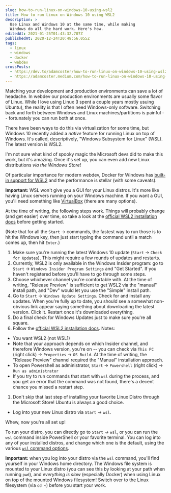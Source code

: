 ```yaml
---
slug: how-to-run-linux-on-windows-10-using-wsl2
title: How to run Linux on Windows 10 using WSL2
description: >
  Use Linux and Windows 10 at the same time, while making
  Windows do all the hard work. Here's how.
editedAt: 2021-01-25T01:43:32.707Z
publishedAt: 2020-12-24T20:48:56.055Z
tags:
  - linux
  - windows
  - docker
  - webdev
crossPosts:
  - https://dev.to/adamcoster/how-to-run-linux-on-windows-10-using-wsl2-kph
  - https://adamcoster.medium.com/how-to-run-linux-on-windows-10-using-wsl2-afb84fc02239
---
```


Matching your development and production environments can save a lot of headache. In webdev our production environments are usually some flavor of Linux. While I love using Linux (I spent a couple years mostly usuing Ubuntu), the reality is that I often need Windows-only software. Switching back and forth between Windows and Linux machines/partitions is painful -- fortunately you can run both at once.

There have been ways to do this via virtualization for some time, but Windows 10 recently added a _native_ feature for running Linux on top of Windows. It's called, descriptively, "Windows Subsystem for Linux" (WSL). The latest version is WSL2.

I'm not sure what kind of spooky magic the Microsoft devs did to make this work, but it's amazing. Once it's set up, you can even add new Linux distributions _via the Windows Store_!

Of particular importance for modern webdev, Docker for Windows has [built-in support for WSL2](https://docs.docker.com/docker-for-windows/wsl/) and the performance is stellar (with some caveats).

**Important:** WSL won't give you a GUI for your Linux distros. It's more like having Linux servers running on your Windows machine. If you want a GUI, you'll need something like [VirtualBox](https://www.virtualbox.org/) (there are many options).

At the time of writing, the following steps work. Things will probably change (and get easier) over time, so take a look at the [official WSL2 installation docs](https://docs.microsoft.com/en-us/windows/wsl/install-win10) before getting started.

(Note that for all the `Start` &rarr; commands, the fastest way to run those is to hit the Windows key, then just start typing the command until a match comes up, then hit `Enter`.)

1. Make sure you're running the latest Windows 10 update (`Start` &rarr; `Check for Updates`). This might require a few rounds of updates and restarts.
2. Currently, WSL2 is only available in the Windows Insider program: go to `Start` &rarr; `Windows Insider Program Settings` and "Get Started". If you haven't registered before you'll have to go through some steps.
3. Choose whichever channel you're comfortable with. At the time of writing, "Release Preview" is sufficient to get WSL2 via the "manual" install path, and "Dev" would let you use the "Simple" install path.
4. Go to `Start` &rarr; `Windows Update Settings`. Check for and install any updates. When you're fully up to date, you should see a somewhat non-obvious link appear saying something about downloading the latest version. Click it. Restart once it's downloaded everything.
5. Do a final check for Windows Updates just to make sure you're all square.
6. Follow the [official WSL2 installation docs](https://docs.microsoft.com/en-us/windows/wsl/install-win10). Notes:

- You want WSL2 (not WSL1)
- Note that your approach depends on which Insider channel, and therefore Windows version, you're on -- you can check via `This PC` (right click) &rarr; `Properties` &rarr; `OS Build`. At the time of writing, the "Release Preview" channel required the "Manual" installation approach.
- To open Powershell as administrator, `Start` &rarr; `Powershell` (right click) &rarr; `Run as administrator`
- If you try to run commands that start with `wsl` during the process, and you get an error that the command was not found, there's a decent chance you missed a restart step.

1. Don't skip that last step of installing your favorite Linux Distro through the Microsoft Store! Ubuntu is always a good choice.

- Log into your new Linux distro via `Start` &rarr; `wsl`.

Whew, now you're all set up!

To run your distro, you can directly go to `Start` &rarr; `wsl`, or you can run the `wsl` command inside PowerShell or your favorite terminal. You can log into any of your installed distros, and change which one is the default, using the various [`wsl` command options](https://docs.microsoft.com/en-us/windows/wsl/reference).

**Important:** when you log into your distro via the `wsl` command, you'll find yourself in your Windows home directory. The Windows file system is mounted to your Linux distro (you can see this by looking at your path when running `pwd`), and _everything is slow_ (especially Docker) when using Linux on top of the mounted Windows filesystem! Switch over to the Linux filesystem (via `cd ~`) before you start your work.

